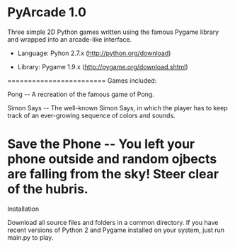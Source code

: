 PyArcade 1.0
========

Three simple 2D Python games written using the famous Pygame library and wrapped into an arcade-like interface.

* Language: Pyhon 2.7.x (http://python.org/download)

* Library: Pygame 1.9.x (http://pygame.org/download.shtml)

========================
Games included:

Pong -- A recreation of the famous game of Pong.

Simon Says -- The well-known Simon Says, in which the player has to keep track of an ever-growing sequence of colors and sounds.

Save the Phone -- You left your phone outside and random ojbects are falling from the sky! Steer clear of the hubris.
========================
Installation

Download all source files and folders in a common directory. If you have recent versions of Python 2 and Pygame installed
on your system, just run main.py to play.


